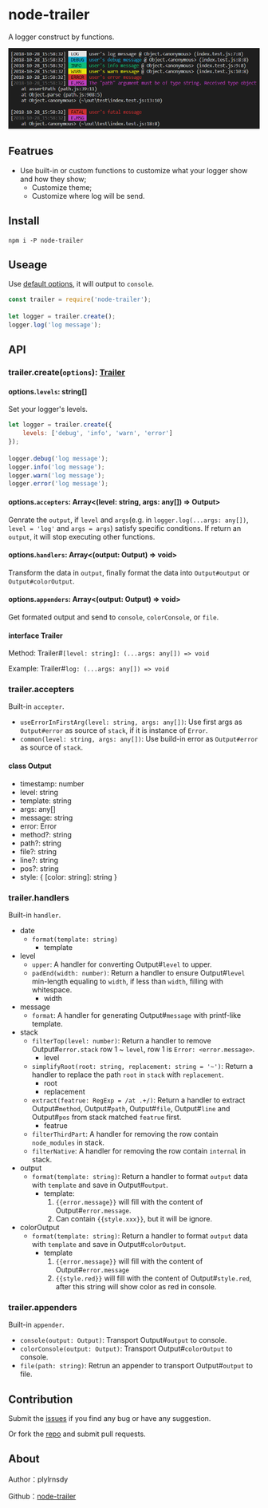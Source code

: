 # node-trailer

A logger construct by functions.

![Preview](./images/preview.png)

## Featrues

- Use built-in or custom functions to customize what your logger show and how they show;
    - Customize theme;
    - Customize where log will be send.

## Install

    npm i -P node-trailer

## Useage

Use [default options](https://github.com/plylrnsdy/node-trailer/blob/master/src/defaultOptions.ts), it will output to `console`.

```javascript
const trailer = require('node-trailer');

let logger = trailer.create();
logger.log('log message');
```

## API

### trailer.create(`options`): [Trailer](#interface-Trailer)

#### options.`levels`: string[]

Set your logger's levels.

```javascript
let logger = trailer.create({
    levels: ['debug', 'info', 'warn', 'error']
});

logger.debug('log message');
logger.info('log message');
logger.warn('log message');
logger.error('log message');
```

#### options.`accepters`: Array<(level: string, args: any[]) => Output>

Genrate the `output`, if `level` and `args`(e.g. in `logger.log(...args: any[])`, `level = 'log'` and `args = args`) satisfy specific conditions.
If return an `output`, it will stop executing other functions.

#### options.`handlers`: Array<(output: Output) => void>

Transform the data in `output`, finally format the data into `Output#output` or `Output#colorOutput`.

#### options.`appenders`: Array<(output: Output) => void>

Get formated output and send to `console`, `colorConsole`, or `file`.

#### interface Trailer

Method: Trailer#`[level: string]: (...args: any[]) => void`

Example: Trailer#`log: (...args: any[]) => void`

### trailer.accepters

Built-in `accepter`.

- `useErrorInFirstArg(level: string, args: any[])`: Use first args as `Output#error` as source of `stack`, if it is instance of `Error`.
- `common(level: string, args: any[])`: Use build-in error as `Output#error` as source of `stack`.

#### class Output

- timestamp: number
- level: string
- template: string
- args: any[]
- message: string
- error: Error
- method?: string
- path?: string
- file?: string
- line?: string
- pos?: string
- style: { [color: string]: string }

### trailer.handlers

Built-in `handler`.

- date
    - `format(template: string)`
        - template
- level
    - `upper`: A handler for converting Output#`level` to upper.
    - `padEnd(width: number)`: Return a handler to ensure Output#`level` min-length equaling to `width`, if less than `width`, filling with whitespace.
        - width
- message
    - `format`: A handler for generating Output#`message` with printf-like template.
- stack
    - `filterTop(level: number)`: Return a handler to remove Output#`error.stack` row 1 ~ `level`, row 1 is `Error: <error.message>`.
        - level
    - `simplifyRoot(root: string, replacement: string = '~')`: Return a handler to replace the path `root` in `stack` with `replacement`.
        - root
        - replacement
    - `extract(featrue: RegExp = /at .+/)`: Return a handler to extract Output#`method`, Output#`path`, Output#`file`, Output#`line` and Output#`pos` from stack matched `featrue` first.
        - featrue
    - `filterThirdPart`: A handler for removing the row contain `node_modules` in stack.
    - `filterNative`: A handler for removing the row contain `internal` in stack.
- output
    - `format(template: string)`: Return a handler to format `output` data with `template` and save in Output#`output`.
        - template:
            1. `{{error.message}}` will fill with the content of Output#`error.message`.
            2. Can contain `{{style.xxx}}`, but it will be ignore.
- colorOutput
    - `format(template: string)`: Return a handler to format `output` data with `template` and save in Output#`colorOutput`.
        - template
            1. `{{error.message}}` will fill with the content of Output#`error.message`
            2. `{{style.red}}` will fill with the content of Output#`style.red`, after this string will show color as red in console.

### trailer.appenders

Built-in `appender`.

- `console(output: Output)`: Transport Output#`output` to console.
- `colorConsole(output: Output)`: Transport Output#`colorOutput` to console.
- `file(path: string)`: Retrun an appender to transport Output#`output` to file.

## Contribution

Submit the [issues][issues] if you find any bug or have any suggestion.

Or fork the [repo][repository] and submit pull requests.

## About

Author：plylrnsdy

Github：[node-trailer][repository]


[issues]:https://github.com/plylrnsdy/node-trailer/issues
[repository]:https://github.com/plylrnsdy/node-trailer

